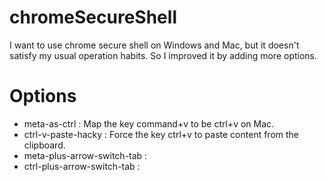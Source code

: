 # chromeSecureShell

I want to use chrome secure shell on Windows and Mac, but it doesn't satisfy my usual operation habits.
So I improved it by adding more options.

# Options

* meta-as-ctrl : Map the key command+v to be ctrl+v on Mac.
* ctrl-v-paste-hacky : Force the key ctrl+v to paste content from the clipboard.
* meta-plus-arrow-switch-tab :
* ctrl-plus-arrow-switch-tab :

